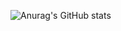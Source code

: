 ![Anurag's GitHub stats](https://github-readme-stats.vercel.app/api?username=fazriachyar&theme=dark&show_icons=true)
